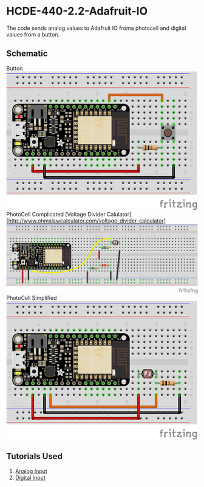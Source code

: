 # HCDE-440-2.2-Adafruit-IO

The code sends analog values to Adafruit IO froma photocell and digital values from a button.

## Schematic 
Button
![Button](button.png)
PhotoCell Complicated [Voltage Divider Calulator][http://www.ohmslawcalculator.com/voltage-divider-calculator]
![Photo_Complicated](photo_complicated.png)
PhotoCell Simplified
![Photo_Simplified](photo_simplified.png)

## Tutorials Used
1. [Analog Input](https://learn.adafruit.com/adafruit-io-basics-analog-input/overview-uniontownlabs)
2. [Digital Input](https://learn.adafruit.com/adafruit-io-basics-digital-input/overview)